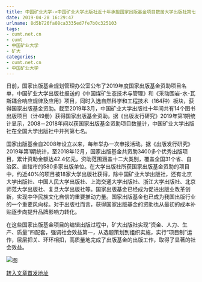 ```yaml
---
title: 中国矿业大学->中国矿业大学出版社近十年承担国家出版基金项目数居大学出版社第七位 | cumt.net.cn
date: 2019-04-28 16:29:47
urlname: 8d5b726fa08ca3335ed7fe7b0c325103
tags: 
- cumt.net.cn
- cumt
- 中国矿业大学
- 矿大
categories:
- cumt.net.cn
- 中国矿业大学
---
```


日前，国家出版基金规划管理办公室公布了2019年度国家出版基金资助项目名单，中国矿业大学出版社报送的《中国煤矿生态技术与管理》和《采动围岩-水-瓦斯耦合响应规律及应用》项目，同时入选自然科学和工程技术（164种）板块，获得国家出版基金资助。截至2019年3月，中国矿业大学出版社十年间共有14个图书出版项目（计49册）获得国家出版基金资助。据《出版发行研究》2019年第1期统计显示，2008－2018年间以获国家出版基金资助项目数量计，中国矿业大学出版社在全国大学出版社中并列第七名。

国家出版基金自2008年设立以来，每年举办一次申报活动。据《出版发行研究》2019年第1期统计，至2018年12月，国家出版基金共资助3400多个优秀出版项目，累计资助金额达42.4亿元，资助范围涵盖十二大类别，覆盖全国31个省、自治区、直辖市的580多家出版单位。在大学出版社所获国家出版基金资助的项目中，约近40%的项目被18家大学出版社获得，除中国矿业大学出版社，还有北京大学出版社、中国人民大学出版社、上海交通大学出版社、浙江大学出版社、北京师范大学出版社、复旦大学出版社等。国家出版基金已经成为促进出版业改革创新，实现中华民族文化自信的重要推动力量。国家出版基金也已成为我国出版行业的一个重要风向标。对于出版社而言，获得国家出版基金的资助也从最初的成本补贴逐步向提升品牌影响力转化。

在这些国家出版基金项目的编辑出版过程中，矿大出版社实现“资金、人力、生产、质量”四配套，强调社会效益第一，从选题策划到组织实施，实行“项目制”运作，层层把关、环环相扣，高质量地完成了出版基金的出版工作，取得了显著的社会效益。

![图](http://xwzx.cumt.edu.cn/_upload/article/images/ef/d5/f4e836444d24a5dcd0b48b6460b0/a0193652-414c-4b8b-9904-8d6d9ac1315e.png)

[转入文章首发地址](http://xwzx.cumt.edu.cn/e6/3f/c513a517695/page.htm)